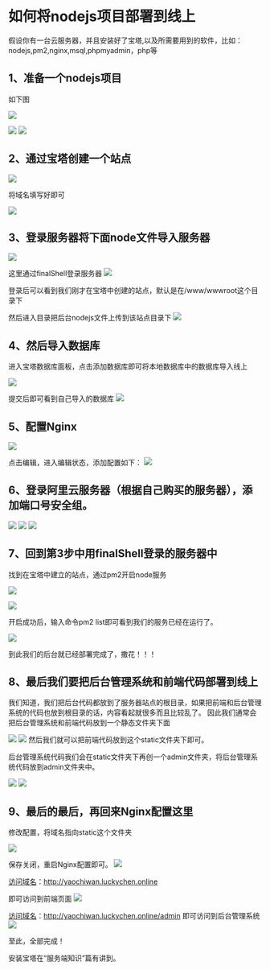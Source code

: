 # 如何将nodejs项目部署到线上

假设你有一台云服务器，并且安装好了宝塔,以及所需要用到的软件，比如：nodejs,pm2,nginx,msql,phpmyadmin，php等

## 1、准备一个nodejs项目

如下图

![](18_files/1.jpg)

![](18_files/2.jpg)
![](18_files/3.jpg)


## 2、通过宝塔创建一个站点

![](18_files/4.jpg)

将域名填写好即可

![](18_files/5.jpg)

## 3、登录服务器将下面node文件导入服务器

![](18_files/6.jpg)

这里通过finalShell登录服务器
![](18_files/7.jpg)

登录后可以看到我们刚才在宝塔中创建的站点，默认是在/www/wwwroot这个目录下

然后进入目录把后台nodejs文件上传到该站点目录下
![](18_files/8.jpg)

## 4、然后导入数据库

进入宝塔数据库面板，点击添加数据库即可将本地数据库中的数据库导入线上

![](18_files/9.jpg)

提交后即可看到自己导入的数据库
![](18_files/10.jpg)

## 5、配置Nginx

![](18_files/11.jpg)

点击编辑，进入编辑状态，添加配置如下：
![](18_files/12.jpg)

## 6、登录阿里云服务器（根据自己购买的服务器），添加端口号安全组。

![](18_files/13.jpg)
![](18_files/14.jpg)
![](18_files/15.jpg)

## 7、回到第3步中用finalShell登录的服务器中

找到在宝塔中建立的站点，通过pm2开启node服务

![](18_files/16.jpg)

![](18_files/17.jpg)

开启成功后，输入命令pm2 list即可看到我们的服务已经在运行了。

![](18_files/18.jpg)

到此我们的后台就已经部署完成了，撒花！！！

## 8、最后我们要把后台管理系统和前端代码部署到线上

我们知道，我们把后台代码都放到了服务器站点的根目录，如果把前端和后台管理系统的代码也放到根目录的话，内容看起就很多而且比较乱了。
因此我们通常会把后台管理系统和前端代码放到一个静态文件夹下面

![](18_files/19.jpg)
![](18_files/20.jpg)
然后我们就可以把前端代码放到这个static文件夹下即可。

后台管理系统代码我们会在static文件夹下再创一个admin文件夹，将后台管理系统代码放到admin文件夹中。

![](18_files/21.jpg)
![](18_files/22.jpg)

## 9、最后的最后，再回来Nginx配置这里

修改配置，将域名指向static这个文件夹

![](18_files/23.jpg)

保存关闭，重启Nginx配置即可。
![](18_files/24.jpg)

[访问域名](http://yaochiwan.luckychen.online)：http://yaochiwan.luckychen.online

即可访问到前端页面
![](18_files/25.jpg)

[访问域名](http://yaochiwan.luckychen.online/admin)：http://yaochiwan.luckychen.online/admin
即可访问到后台管理系统
![](18_files/26.jpg)

至此，全部完成！

安装宝塔在“服务端知识”篇有讲到。